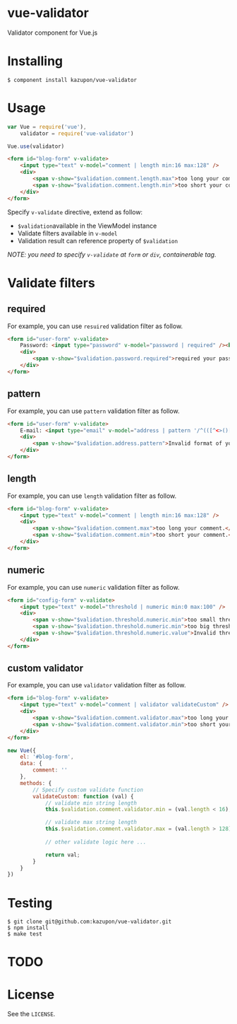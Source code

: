 # vue-validator


Validator component for Vue.js


# Installing

```shell
$ component install kazupon/vue-validator
```


# Usage

```js
var Vue = require('vue'),
    validator = require('vue-validator')

Vue.use(validator)
```

```html
<form id="blog-form" v-validate>
    <input type="text" v-model="comment | length min:16 max:128" />
    <div>
        <span v-show="$validation.comment.length.max">too long your comment.</span>
        <span v-show="$validation.comment.length.min">too short your comment.</span>
    </div>
</form>
```

Specify `v-validate` directive, extend as follow:

- `$validation`available in the ViewModel instance
- Validate filters available in `v-model`
- Validation result can reference property of `$validation`

*NOTE:
you need to specify `v-validate` at `form` or `div`, containerable tag.*


# Validate filters

## required

For example, you can use `resuired` validation filter as follow.

```html
<form id="user-form" v-validate>
    Password: <input type="password" v-model="password | required" /><br />
    <div>
        <span v-show="$validation.password.required">required your password.</span>
    </div>
</form>
```

## pattern

For example, you can use `pattern` validation filter as follow.

```html
<form id="user-form" v-validate>
    E-mail: <input type="email" v-model="address | pattern '/^(([^<>()[\]\\.,;:\s@\"]+(\.[^<>()[\]\\.,;:\s@\"]+)*)|(\".+\"))@((\[[0-9]{1,3}\.[0-9]{1,3}\.[0-9]{1,3}\.[0-9]{1,3}\])|(([a-zA-Z\-0-9]+\.)+[a-zA-Z]{2,}))$/'" /><br />
    <div>
        <span v-show="$validation.address.pattern">Invalid format of your email address.</span>
    </div>
</form>
```

## length

For example, you can use `length` validation filter as follow.

```html
<form id="blog-form" v-validate>
    <input type="text" v-model="comment | length min:16 max:128" />
    <div>
        <span v-show="$validation.comment.max">too long your comment.</span>
        <span v-show="$validation.comment.min">too short your comment.</span>
    </div>
</form>
```

## numeric

For example, you can use `numeric` validation filter as follow.

```html
<form id="config-form" v-validate>
    <input type="text" v-model="threshold | numeric min:0 max:100" />
    <div>
        <span v-show="$validation.threshold.numeric.min">too small threshold.</span>
        <span v-show="$validation.threshold.numeric.min">too big threshold.</span>
        <span v-show="$validation.threshold.numeric.value">Invalid threshold value.</span>
    </div>
</form>
```

## custom validator

For example, you can use `validator` validation filter as follow.

```html
<form id="blog-form" v-validate>
    <input type="text" v-model="comment | validator validateCustom" />
    <div>
        <span v-show="$validation.comment.validator.max">too long your comment.</span>
        <span v-show="$validation.comment.validator.min">too short your comment.</span>
    </div>
</form>
```

```js
new Vue({
    el: '#blog-form',
    data: {
        comment: ''
    },
    methods: {
        // Specify custom validate function
        validateCustom: function (val) {
            // validate min string length
            this.$validation.comment.validator.min = (val.length < 16);

            // validate max string length
            this.$validation.comment.validator.max = (val.length > 128);
            
            // other validate logic here ...

            return val;
        }
    }
})
```


# Testing

```shell
$ git clone git@github.com:kazupon/vue-validator.git
$ npm install
$ make test
```


# TODO


# License

See the `LICENSE`.
